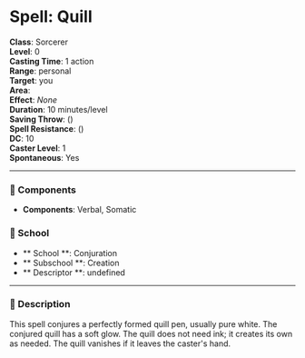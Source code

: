 
# Spell: Quill
**Class**: Sorcerer  
**Level**: 0  
**Casting Time**: 1 action  
**Range**: personal  
**Target**: you  
**Area**:   
**Effect**: _None_  
**Duration**: 10 minutes/level  
**Saving Throw**:  ()  
**Spell Resistance**:  ()  
**DC**: 10  
**Caster Level**: 1  
**Spontaneous**: Yes

---

### 🔮 Components
- **Components**: Verbal, Somatic

### 🏫 School
- ** School **: Conjuration
- ** Subschool **: Creation
- ** Descriptor **: undefined
---

### 📜 Description
This spell conjures a perfectly formed quill pen, usually pure white. The conjured quill has a soft glow. The quill does not need ink; it creates its own as needed. The quill vanishes if it leaves the caster's hand.
